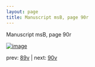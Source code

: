 ```yaml
---
layout: page
title: Manuscript msB, page 90r
---
```


Manuscript msB, page 90r

[![image](http://www.homermultitext.org/iipsrv?OBJ=IIP,1.0&FIF=/project/homer/pyramidal/deepzoom/hmt/vbbifolio/v1/vb_89v_90r.tif&WID=100&CVT=JPEG)](http://www.homermultitext.org/ict2/?urn=urn:cite2:hmt:vbbifolio.v1:vb_89v_90r)

prev:  [89v](../89v) | next:  [90v](../90v)

